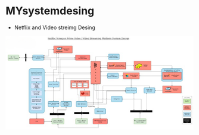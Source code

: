 # MYsystemdesing
* Netflix and Video streimg Desing 


![Netflix desing](https://raw.githubusercontent.com/Akhilleshgoswami/MYsystemdesing/master/Netflixsystemdesing/Video%20Streaming%20Platform_cleanup.png)
